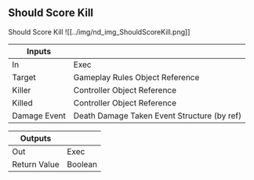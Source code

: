 ## Should Score Kill
Should Score Kill
![[../img/nd_img_ShouldScoreKill.png]]

|Inputs||
|--|--|
| In | Exec |
| Target | Gameplay Rules Object Reference |
| Killer | Controller Object Reference |
| Killed | Controller Object Reference |
| Damage Event | Death Damage Taken Event Structure (by ref) |

|Outputs||
|--|--|
| Out | Exec |
| Return Value | Boolean |
